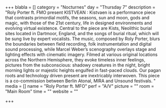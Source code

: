 +++
blabla = []
category = "Nocturnes"
day = "Thursday 7"
description = "Roly Porter ft. FMO present KISTVEAN : Kistvaen is a performance piece that contrasts primordial motifs, the seasons, sun and moon, gods and magic, with those of the 21st century, life in designed environments and evolving virtual existence. Central to the piece are Kists, Neolithic burial sites located in Dartmoor, England, and the songs of burial ritual, which will be sung live by expert vocalists. The music, composed by Roly Porter, blurs the boundaries between field recording, folk instrumentation and digital sound processing, while Marcel Weber’s scenography overlays stage and lighting effects with cinematic imagery. Filmed at various original locations across the Northern Hemisphere, they evoke timeless inner feelings, pictures from the subconscious: shadowy creatures in the night, bright morning lights or majestic heights engulfed in fast-paced clouds. Our pagan roots and technology driven present are inextricably interwoven. This piece is a co-commission between Berlin Atonal, MIRA and Unsound festivals. "
media = []
name = "Roly Porter ft. MFO"
perf = "A/V"
picture = ""
room = "Main Room"
time = ""
website = ""

+++
